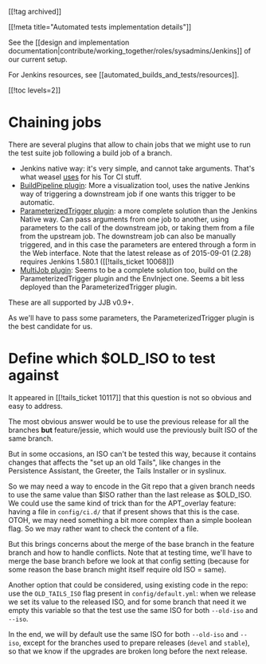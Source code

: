 [[!tag archived]]

[[!meta title="Automated tests implementation details"]]

See the [[design and implementation
documentation|contribute/working_together/roles/sysadmins/Jenkins]]
of our current setup.

For Jenkins resources, see [[automated_builds_and_tests/resources]].

[[!toc levels=2]]

<a id="chain"></a>

Chaining jobs
=============

There are several plugins that allow to chain jobs that we might use to
run the test suite job following a build job of a branch.

 * Jenkins native way: it's very simple, and cannot take arguments.
   That's what weasel
   [uses](https://gitweb.torproject.org/project/jenkins/jobs.git/tree/jobs.yaml)
   for his Tor CI stuff.
 * [BuildPipeline plugin](https://wiki.jenkins-ci.org/display/JENKINS/Build+Pipeline+Plugin):
   More a visualization tool, uses the native Jenkins way of triggering
   a downstream job if one wants this trigger to be automatic.
 * [ParameterizedTrigger plugin](https://wiki.jenkins-ci.org/display/JENKINS/Parameterized+Trigger+Plugin):
   a more complete solution than the Jenkins Native way. Can pass
   arguments from one job to another, using parameters to the call of
   the downstream job, or taking them from a file from the upstream job.
   The downstream job can also be manually triggered, and in this case
   the parameters are entered through a form in the Web interface.
   Note that the latest release as of 2015-09-01 (2.28) requires
   Jenkins 1.580.1 ([[!tails_ticket 10068]])
 * [MultiJob plugin](https://wiki.jenkins-ci.org/display/JENKINS/Multijob+Plugin):
   Seems to be a complete solution too, build on the ParameterizedTrigger plugin and
   the EnvInject one. Seems a bit less deployed than the
   ParameterizedTrigger plugin.

These are all supported by JJB v0.9+.

As we'll have to pass some parameters, the ParameterizedTrigger plugin
is the best candidate for us.

Define which $OLD_ISO to test against
=====================================

It appeared in [[!tails_ticket 10117]] that this question is not so
obvious and easy to address.

The most obvious answer would be to use the previous release for all the
branches **but** feature/jessie, which would use the previously built
ISO of the same branch.

But in some occasions, an ISO can't be tested this way, because it
contains changes that affects the "set up an old Tails", like changes in
the Persistence Assistant, the Greeter, the Tails Installer or in
syslinux.

So we may need a way to encode in the Git repo that a given branch needs
to use the same value than $ISO rather than the last release as $OLD_ISO.
We could use the same kind of trick than for the APT_overlay feature:
having a file in `config/ci.d/` that if present shows that this is the
case. OTOH, we may need something a bit more complex than a simple
boolean flag. So we may rather want to check the content of a file.

But this brings concerns about the merge of the base branch in the
feature branch and how to handle conflicts. Note that at testing time,
we'll have to merge the base branch before we look at that config
setting (because for some reason the base branch might itself require
old ISO = same).

Another option that could be considered, using existing code in the repo: use the
`OLD_TAILS_ISO` flag present in `config/default.yml`: when we release we
set its value to the released ISO, and for some branch that need it we
empty this variable so that the test use the same ISO for both
`--old-iso` and `--iso`.

In the end, we will by default use the same ISO for both `--old-iso` and
`--iso`, except for the branches used to prepare releases (`devel` and
`stable`), so that we know if the upgrades are broken long before the
next release.
